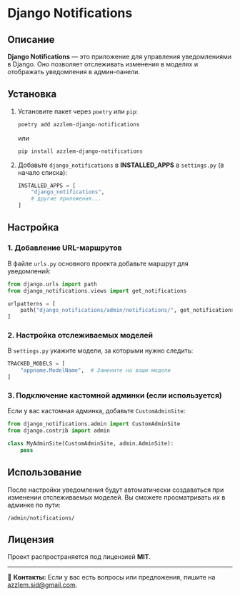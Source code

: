 # Django Notifications

## Описание
**Django Notifications** — это приложение для управления уведомлениями в Django. Оно позволяет отслеживать изменения в моделях и отображать уведомления в админ-панели.

## Установка

1. Установите пакет через `poetry` или `pip`:
   ```sh
   poetry add azzlem-django-notifications
   ```
   или
   ```sh
   pip install azzlem-django-notifications
   ```

2. Добавьте `django_notifications` в **INSTALLED_APPS** в `settings.py` (в начало списка):
   ```python
   INSTALLED_APPS = [
       "django_notifications",
       # другие приложения...
   ]
   ```

## Настройка

### 1. Добавление URL-маршрутов

В файле `urls.py` основного проекта добавьте маршрут для уведомлений:
   ```python
   from django.urls import path
   from django_notifications.views import get_notifications
   
   urlpatterns = [
       path("django_notifications/admin/notifications/", get_notifications, name="notifications"),
   ]
   ```

### 2. Настройка отслеживаемых моделей

В `settings.py` укажите модели, за которыми нужно следить:
   ```python
   TRACKED_MODELS = [
       "appname.ModelName",  # Замените на ваши модели
   ]
   ```

### 3. Подключение кастомной админки (если используется)

Если у вас кастомная админка, добавьте `CustomAdminSite`:
   ```python
   from django_notifications.admin import CustomAdminSite
   from django.contrib import admin
   
   class MyAdminSite(CustomAdminSite, admin.AdminSite):
       pass
   ```

## Использование
После настройки уведомления будут автоматически создаваться при изменении отслеживаемых моделей. Вы сможете просматривать их в админке по пути:
```
/admin/notifications/
```

## Лицензия
Проект распространяется под лицензией **MIT**.

---

📧 **Контакты:** Если у вас есть вопросы или предложения, пишите на [azzlem.sid@gmail.com](mailto:azzlem.sid@gmail.com).

